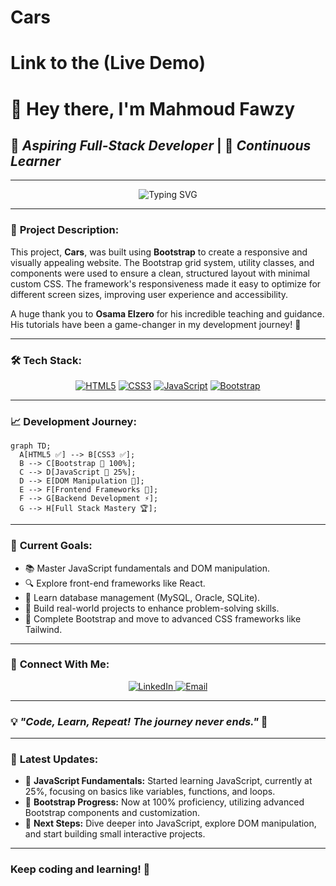 # Cars 
# Link to the (Live Demo) 

# 👋 Hey there, I'm **Mahmoud Fawzy**

## 🚀 *Aspiring Full-Stack Developer* | 🎯 *Continuous Learner*

---

<div align="center">
  <img src="https://readme-typing-svg.demolab.com?font=Fira+Code&size=24&pause=1000&color=00BFFF&center=true&vCenter=true&width=435&lines=Hello+World!;Aspiring+Full-Stack+Developer;Coding+My+Way+to+Mastery!" alt="Typing SVG" />
</div>

---

### 📌 **Project Description:**

This project, **Cars**, was built using **Bootstrap** to create a responsive and visually appealing website. The Bootstrap grid system, utility classes, and components were used to ensure a clean, structured layout with minimal custom CSS. The framework's responsiveness made it easy to optimize for different screen sizes, improving user experience and accessibility.

A huge thank you to **Osama Elzero** for his incredible teaching and guidance. His tutorials have been a game-changer in my development journey! 🙌

---

### 🛠️ **Tech Stack:**

<div align="center">
  
  [![HTML5](https://img.shields.io/badge/HTML5-100%25-E34F26?style=for-the-badge&logo=html5&logoColor=white)](https://developer.mozilla.org/en-US/docs/Web/HTML)
  [![CSS3](https://img.shields.io/badge/CSS3-100%25-1572B6?style=for-the-badge&logo=css3&logoColor=white)](https://developer.mozilla.org/en-US/docs/Web/CSS)
  [![JavaScript](https://img.shields.io/badge/JavaScript-25%25-F7DF1E?style=for-the-badge&logo=javascript&logoColor=black)](https://developer.mozilla.org/en-US/docs/Web/JavaScript)
  [![Bootstrap](https://img.shields.io/badge/Bootstrap-100%25-7952B3?style=for-the-badge&logo=bootstrap&logoColor=white)](https://getbootstrap.com/)

</div>

---

### 📈 **Development Journey:**

```mermaid
graph TD;
  A[HTML5 ✅] --> B[CSS3 ✅];
  B --> C[Bootstrap 🌟 100%];
  C --> D[JavaScript 🚀 25%];
  D --> E[DOM Manipulation 🎯];
  E --> F[Frontend Frameworks 🌟];
  F --> G[Backend Development ⚡];
  G --> H[Full Stack Mastery 🏆];
```

---

### 🎯 **Current Goals:**

- 📚 Master JavaScript fundamentals and DOM manipulation.
- 🔍 Explore front-end frameworks like React.
- 🛂 Learn database management (MySQL, Oracle, SQLite).
- 🚀 Build real-world projects to enhance problem-solving skills.
- 🌟 Complete Bootstrap and move to advanced CSS frameworks like Tailwind.

---

### 🌟 **Connect With Me:**

<div align="center"> 
  <a href="https://www.linkedin.com" target="_blank"> 
    <img src="https://img.shields.io/badge/LinkedIn-Connect-blue?style=for-the-badge&logo=linkedin" alt="LinkedIn" /> 
  </a> 
  <a href="mailto:your.email@example.com"> 
    <img src="https://img.shields.io/badge/Email-Contact%20Me-red?style=for-the-badge&logo=gmail" alt="Email" /> 
  </a> 
</div>

---

### 💡 *"Code, Learn, Repeat! The journey never ends."* 🚀

---

### 🚧 **Latest Updates:**

- 🎯 **JavaScript Fundamentals:** Started learning JavaScript, currently at 25%, focusing on basics like variables, functions, and loops.
- 🌟 **Bootstrap Progress:** Now at 100% proficiency, utilizing advanced Bootstrap components and customization.
- 🚀 **Next Steps:** Dive deeper into JavaScript, explore DOM manipulation, and start building small interactive projects.

---

### Keep coding and learning! 🚀
